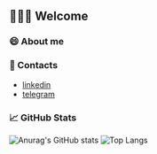 ## 👨🏻‍💻 Welcome

### 😄 About me

### 🔗 Contacts

- [linkedin](https://www.linkedin.com/in/xkelxmc)
- [telegram](https://t.me/xkelxmc)

### 📈 GitHub Stats

![Anurag's GitHub stats](https://github-readme-stats.vercel.app/api?username=xkelxmc&count_private=true&show_icons=true&hide=contribs&theme=react)
![Top Langs](https://github-readme-stats.vercel.app/api/top-langs/?username=xkelxmc&layout=compact&theme=react)
<!--
**xkelxmc/xkelxmc** is a ✨ _special_ ✨ repository because its `README.md` (this file) appears on your GitHub profile.

Here are some ideas to get you started:

- 🔭 I’m currently working on ...
- 🌱 I’m currently learning ...
- 👯 I’m looking to collaborate on ...
- 🤔 I’m looking for help with ...
- 💬 Ask me about ...
- 📫 How to reach me: ...
- 😄 Pronouns: ...
- ⚡ Fun fact: ...
-->
